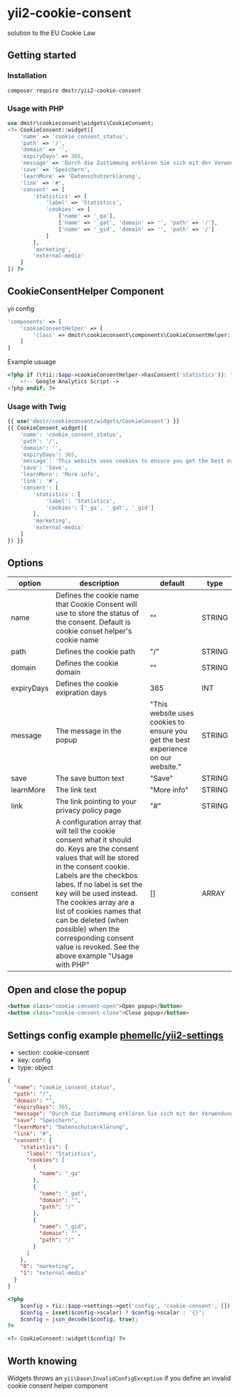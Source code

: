 # yii2-cookie-consent
solution to the EU Cookie Law

## Getting started

### Installation

```
composer require dmstr/yii2-cookie-consent
```

### Usage with PHP

```php
use dmstr\cookieconsent\widgets\CookieConsent;
<?= CookieConsent::widget([
    'name' => 'cookie_consent_status',
    'path' => '/',
    'domain' => '',
    'expiryDays' => 365,
    'message' => 'Durch die Zustimmung erklären Sie sich mit der Verwendung von Cookies und der Weitergabe Ihrer Nutzerdaten an Dritte einverstanden. Ihre Rechte als Benutzer finden Sie in unserer Datenschutzerklärung. Diese Einwilligung ist freiwillig und kann jederzeit widerrufen werden.',
    'save' => 'Speichern',
    'learnMore' => 'Datenschutzerklärung',
    'link' => '#',
    'consent' => [
        'statistics' => [
            'label' => 'Statistics',
            'cookies' => [
                ['name' => '_ga'],
                ['name' => '_gat', 'domain' => '', 'path' => '/'],
                ['name' => '_gid', 'domain' => '', 'path' => '/']
            ]
        ],
        'marketing',
        'external-media'
    ]
]) ?>
```


## CookieConsentHelper Component

yii config
```php
'components' => [
    'cookieConsentHelper' => [
        'class' => dmstr\cookieconsent\components\CookieConsentHelper::class
    ]
]
```

Example usuage
```php
<?php if (\Yii::$app->cookieConsentHelper->hasConsent('statistics')): ?>
    <!-- Google Analytics Script-->
<?php endif; ?>
```

### Usage with Twig

```php
{{ use('dmstr/cookieconsent/widgets/CookieConsent') }}
{{ CookieConsent_widget({
    'name': 'cookie_consent_status',
    'path': '/',
    'domain': '',
    'expiryDays': 365,
    'message': 'This website uses cookies to ensure you get the best experience on our website.',
    'save': 'Save',
    'learnMore': 'More info',
    'link': '#',
    'consent': [
        'statistics': [
            'label': 'Statistics',
            'cookies': ['_ga', '_gat', '_gid']
        ],
        'marketing',
        'external-media'
    ]
}) }}
```

## Options

<table>
    <thead>
        <tr>
            <th>option</th>
            <th>description</th>
            <th>default</th>
            <th>type</th>
        </tr>
    </thead>
    <tbody>
        <tr>
            <td>name</td>
            <td>Defines the cookie name that Cookie Consent will use to store the status of the consent. Default is cookie conset helper's cookie name</td>
            <td> "" </td>
            <td> STRING </td>
        </tr>
        <tr>
            <td>path</td>
            <td>Defines the cookie path</td>
            <td> "/" </td>
            <td> STRING </td>
        </tr>
        <tr>
            <td>domain</td>
            <td>Defines the cookie domain</td>
            <td> "" </td>
            <td> STRING </td>
        </tr>
        <tr>
            <td>expiryDays</td>
            <td>Defines the cookie exipration days</td>
            <td> 365 </td>
            <td> INT </td>
        </tr>
        <tr>
            <td>message</td>
            <td>The message in the popup</td>
            <td> "This website uses cookies to ensure you get the best experience on our website." </td>
            <td> STRING </td>
        </tr>
        <tr>
            <td>save</td>
            <td>The save button text</td>
            <td> "Save" </td>
            <td> STRING </td>
        </tr>
        <tr>
            <td>learnMore</td>
            <td>The link text</td>
            <td> "More info" </td>
            <td> STRING </td>
        </tr>
        <tr>
            <td>link</td>
            <td>The link pointing to your privacy policy page</td>
            <td> "#" </td>
            <td> STRING </td>
        </tr>
        <tr>
            <td>consent</td>
            <td>A configuration array that will tell the cookie consent what it should do. Keys are the consent values that will be stored in the consent cookie. Labels are the checkbos labes. If no label is set the key will be used instead. The cookies array are a list of cookies names that can be deleted (when possible) when the corresponding consent value is revoked. See the above example "Usage with PHP"</td>
            <td> [] </td>
            <td> ARRAY </td>
        </tr>
    </tbody>
</table>

## Open and close the popup

```html
<button class="cookie-consent-open">Open popup</button>
<button class="cookie-consent-close">Close popup</button>
```


## Settings config example [phemellc/yii2-settings](https://github.com/phemellc/yii2-settings)

* section: cookie-consent
* key: config
* type: object

```json
{
  "name": "cookie_consent_status",
  "path": "/",
  "domain": "",
  "expiryDays": 365,
  "message": "Durch die Zustimmung erklären Sie sich mit der Verwendung von Cookies und der Weitergabe Ihrer Nutzerdaten an Dritte einverstanden. Ihre Rechte als Benutzer finden Sie in unserer Datenschutzerklärung. Diese Einwilligung ist freiwillig und kann jederzeit widerrufen werden.",
  "save": "Speichern",
  "learnMore": "Datenschutzerklärung",
  "link": "#",
  "consent": {
    "statistics": {
      "label": "Statistics",
      "cookies": [
        {
          "name": "_ga"
        },
        {
          "name": "_gat",
          "domain": "",
          "path": "/"
        },
        {
          "name": "_gid",
          "domain": "",
          "path": "/"
        }
      ]
    },
    "0": "marketing",
    "1": "external-media"
  }
}
```

```php
<?php
    $config = Yii::$app->settings->get('config', 'cookie-consent', []);
    $config = isset($config->scalar) ? $config->scalar : '{}';
    $config = json_decode($config, true);
?>

<?= CookieConsent::widget($config) ?>
```

## Worth knowing

Widgets throws an `yii\base\InvalidConfigException` if you define an invalid cookie consent helper component
